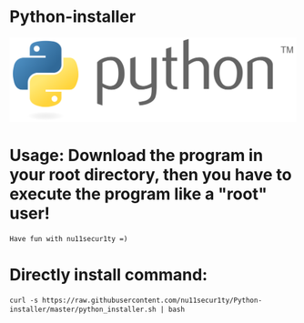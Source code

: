 # Python-installer
![](https://github.com/nu11secur1ty/Python-installer/blob/master/Python_logo_and_wordmark.svg.png)
# Usage: Download the program in your root directory, then you have to execute the program like a "root" user! 
```
Have fun with nu11secur1ty =)
```
# Directly install command:
```
curl -s https://raw.githubusercontent.com/nu11secur1ty/Python-installer/master/python_installer.sh | bash

```
